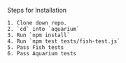 Steps for Installation

```
1. Clone down repo.
2. `cd` into `aquarium`
3. Run `npm install`
4. Run `npm test tests/fish-test.js`
5. Pass Fish tests
6. Pass Aquarium tests
```
